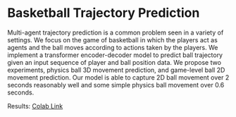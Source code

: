 # Basketball Trajectory Prediction

Multi-agent trajectory prediction is a common problem seen in a variety of settings.
We focus on the game of basketball in which the players act as agents and the ball
moves according to actions taken by the players. We implement a transformer
encoder-decoder model to predict ball trajectory given an input sequence of player
and ball position data. We propose two experiments, physics ball 3D movement
prediction, and game-level ball 2D movement prediction. Our model is able to
capture 2D ball movement over 2 seconds reasonably well and some simple physics
ball movement over 0.6 seconds.

Results: [Colab Link](https://colab.research.google.com/drive/1PkiZAzO_9-pnYX6QtCdRXawosxBe1JWk?usp=sharing)
